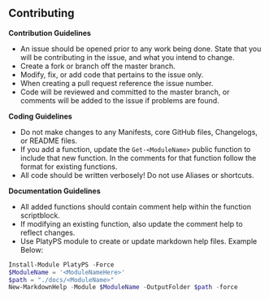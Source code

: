 ## Contributing

**Contribution Guidelines**

- An issue should be opened prior to any work being done. State that you will be contributing in the issue, and what you intend to change.
- Create a fork or branch off the master branch.
- Modify, fix, or add code that pertains to the issue only.
- When creating a pull request reference the issue number.
- Code will be reviewed and committed to the master branch, or comments will be added to the issue if problems are found.

**Coding Guidelines**

- Do not make changes to any Manifests, core GitHub files, Changelogs, or README files.
- If you add a function, update the `Get-<ModuleName>` public function to include that new function. In the comments for that function follow the format for existing functions.
- All code should be written verbosely! Do not use Aliases or shortcuts.

**Documentation Guidelines**

- All added functions should contain comment help within the function scriptblock.
- If modifying an existing function, also update the comment help to reflect changes.
- Use PlatyPS module to create or update markdown help files. Example Below:

```Powershell
Install-Module PlatyPS -Force
$ModuleName = '<ModuleNameHere>'
$path = "./docs/<ModuleName>"
New-MarkdownHelp -Module $ModuleName -OutputFolder $path -force